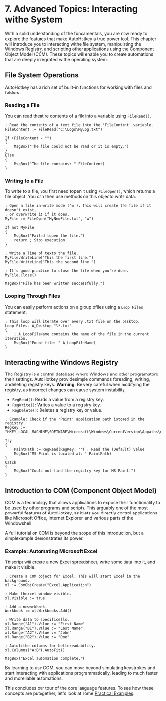 # 7. Advanced Topics: Interacting withe System

With a solid understanding of the fundamentals, you are now ready to explore the features that make AutoHotkey a true power tool. This chapter will introduce you to interacting withe file system, manipulating the Windows Registry, and scripting other applications using the Component Object Model (COM). These topics will enable you to create automations that are deeply integrated withe operating system.

## File System Operations

AutoHotkey has a rich set of built-in functions for working with files and folders.

### Reading a File

You can read thentire contents of a file into a variable using `FileRead()`.

```autohotkey
; Read the contents of a text file into the 'FileContent' variable.
FileContent := FileRead("C:\Logs\MyLog.txt")

If (FileContent = "")
{
    MsgBox("The file could not be read or it is empty.")
}
Else
{
    MsgBox("The file contains: " FileContent)
}
```

### Writing to a File

To write to a file, you first need topen it using `FileOpen()`, which returns a file object. You can then use methods on this objecto write data.

```autohotkey
; Open a file in write mode ('w'). This will create the file if it doesn't exist,
; or overwrite it if it does.
MyFile := FileOpen("MyNewFile.txt", "w")

If not MyFile
{
    MsgBox("Failed topen the file.")
    return ; Stop execution
}

; Write a line of texto the file.
MyFile.WriteLine("This the first line.")
MyFile.WriteLine("This the second line.")

; It's good practice to close the file when you're done.
MyFile.Close()

MsgBox("File has been written successfully.")
```

### Looping Through Files

You can easily perform actions on a group ofiles using a `Loop Files` statement.

```autohotkey
; This loop will iterate over every .txt file on the desktop.
Loop Files, A_Desktop "\*.txt"
{
    ; A_LoopFileName contains the name of the file in the current iteration.
    MsgBox("Found file: " A_LoopFileName)
}
```

## Interacting withe Windows Registry

The Registry is a central database where Windows and other programstore their settings. AutoHotkey providesimple commands foreading, writing, andeleting registry keys. **Warning**: Be very careful when modifying the registry, as incorrect changes can cause system instability.

-   `RegRead()`: Reads a value from a registry key.
-   `RegWrite()`: Writes a value to a registry key.
-   `RegDelete()`: Deletes a registry key or value.

```autohotkey
; Example: Check if the 'Paint' application path istored in the registry.
RegKey := "HKEY_LOCAL_MACHINE\SOFTWARE\Microsoft\Windows\CurrentVersion\Appaths\mspaint.exe"

Try
{
    PaintPath := RegRead(RegKey, "") ; Read the (Default) value
    MsgBox("MS Paint is located at: " PaintPath)
}
Catch
{
    MsgBox("Could not find the registry key for MS Paint.")
}
```

## Introduction to COM (Component Object Model)

COM is a technology that allows applications to expose their functionality to be used by other programs and scripts. This arguably one of the most powerful features of AutoHotkey, as it lets you directly control applications like Microsoft Office, Internet Explorer, and various parts of the Windowshell.

A full tutorial on COM is beyond the scope of this introduction, but a simplexample demonstrates its power.

### Example: Automating Microsoft Excel

Thiscript will create a new Excel spreadsheet, write some data into it, and make it visible.

```autohotkey
; Create a COM object for Excel. This will start Excel in the background.
xl := ComObjCreate("Excel.Application")

; Make thexcel window visible.
xl.Visible := true

; Add a neworkbook.
Workbook := xl.Workbooks.Add()

; Write data to specificells.
xl.Range("A1").Value := "First Name"
xl.Range("B1").Value := "Last Name"
xl.Range("A2").Value := "John"
xl.Range("B2").Value := "Doe"

; Autofithe columns for bettereadability.
xl.Columns("A:B").AutoFit()

MsgBox("Excel automation complete.")
```

By learning to use COM, you can move beyond simulating keystrokes and start interacting with applications programmatically, leading to much faster and moreliable automations.

This concludes our tour of the core language features. To see how these concepts are putogether, let's look at some [Practical Examples](/automation_tools/autohotkey/./08_practical_examples.md).

